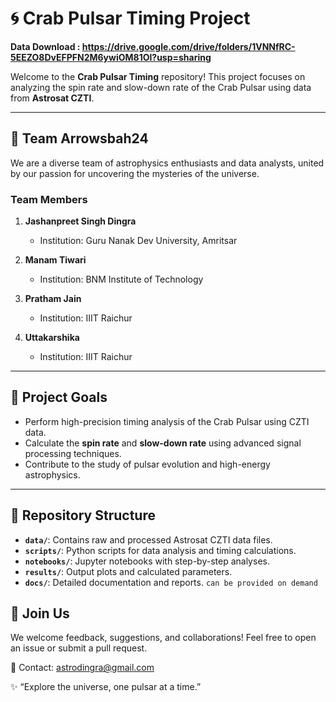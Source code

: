 # 🌀 Crab Pulsar Timing Project  

**Data Download : https://drive.google.com/drive/folders/1VNNfRC-5EEZO8DvEFPFN2M6ywiOM81Ol?usp=sharing**

Welcome to the **Crab Pulsar Timing** repository! This project focuses on analyzing the spin rate and slow-down rate of the Crab Pulsar using data from **Astrosat CZTI**.  

---

## 👥 Team Arrowsbah24  

We are a diverse team of astrophysics enthusiasts and data analysts, united by our passion for uncovering the mysteries of the universe.  

### Team Members  

1. **Jashanpreet Singh Dingra**  
   - Institution: Guru Nanak Dev University, Amritsar  
  
2. **Manam Tiwari**  
   - Institution: BNM Institute of Technology  

3. **Pratham Jain**  
   - Institution: IIIT Raichur  
  
4. **Uttakarshika**  
   - Institution: IIIT Raichur 

---

## 🚀 Project Goals  

- Perform high-precision timing analysis of the Crab Pulsar using CZTI data.  
- Calculate the **spin rate** and **slow-down rate** using advanced signal processing techniques.  
- Contribute to the study of pulsar evolution and high-energy astrophysics.  

---

## 📁 Repository Structure  

- **`data/`**: Contains raw and processed Astrosat CZTI data files.  
- **`scripts/`**: Python scripts for data analysis and timing calculations.  
- **`notebooks/`**: Jupyter notebooks with step-by-step analyses.  
- **`results/`**: Output plots and calculated parameters.  
- **`docs/`**: Detailed documentation and reports.  `can be provided on demand`

## 🌌 Join Us  

We welcome feedback, suggestions, and collaborations! Feel free to open an issue or submit a pull request.  

📧 Contact: astrodingra@gmail.com  

✨ “Explore the universe, one pulsar at a time.”  
